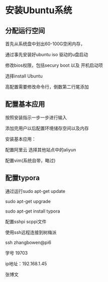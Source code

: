 # 安装Ubuntu系统

## 分配运行空间

首先从系统盘中划出60-100G空闲内存，

通过事先安装好ubuntu iso 驱动的u盘启动

修改bios权限，包括secury boot 以及 开机启动项

选择install Ubuntu 

高配置需要修改命令行，倒数第二行尾添加

## 配置基本应用

按照安装指示一步一步进行输入

添加完用户以后配置环境储存空间以及内存

安装基本应用：

配置阿里云 选择其他站点中的aliyun

配置vim(系统自带，略过)

## 配置typora

通过运行sudo apt-get update

sudo apt-get upgrade

sudo apt-get install typora

配置sshpi scppi文件 

使用ssh远程连接到树梅派

ssh zhangbowen@pi6

学号 19703

ip地址：192.168.1.45

张博文